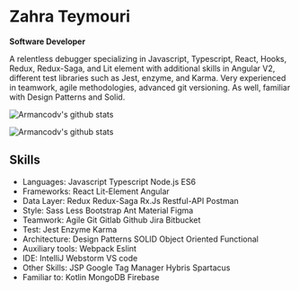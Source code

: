 # Zahra Teymouri

**Software Developer**

A relentless debugger specializing in Javascript, Typescript, React, Hooks, Redux, Redux-Saga, and Lit element with additional skills in Angular V2, different test libraries such as Jest, enzyme, and Karma. Very experienced in teamwork, agile methodologies, advanced git versioning. As well, familiar with Design Patterns and Solid.

![Armancodv's github stats](https://github-readme-stats.vercel.app/api?username=zaraco&show_icons=true&theme=dark)

![Armancodv's github stats](https://github-readme-stats.vercel.app/api/top-langs/?username=zaraco&layout=compact&theme=dark)

## Skills

- Languages: Javascript Typescript Node.js ES6
- Frameworks: React Lit-Element Angular
- Data Layer: Redux Redux-Saga Rx.Js Restful-API Postman
- Style: Sass Less Bootstrap Ant Material Figma
- Teamwork: Agile Git Gitlab Github Jira Bitbucket
- Test: Jest Enzyme Karma
- Architecture: Design Patterns SOLID Object Oriented Functional
- Auxiliary tools: Webpack Eslint
- IDE: IntelliJ Webstorm VS code
- Other Skills: JSP Google Tag Manager Hybris Spartacus
- Familiar to: Kotlin MongoDB Firebase
